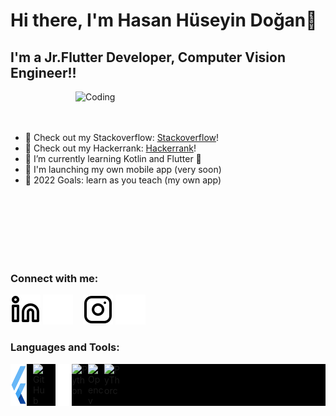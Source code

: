 # Hi there, I'm Hasan Hüseyin Doğan👋 


## I'm a Jr.Flutter Developer, Computer Vision Engineer!!
<img align="right" alt="Coding" width="400" src="https://i.pinimg.com/originals/d2/64/44/d26444622b5e8c4a4700d16803a7b992.gif">

<br /><br /><br />
- 🔭 Check out my Stackoverflow: [Stackoverflow]!
- 🔭 Check out my Hackerrank: [Hackerrank]!
- 🌱 I’m currently learning Kotlin and Flutter 🤣
- 👯 I'm launching my own mobile app (very soon)
- 🥅 2022 Goals: learn as you teach (my own app)

<br /><br /><br /><br /><br /><br />


### Connect with me:


[![website](./img/linkedin-light.svg)](https://www.linkedin.com/in/hasan-h%C3%BCseyin-do%C4%9Fan-861048187/#gh-light-mode-only)
[![website](./img/linkedin-dark.svg)](https://www.linkedin.com/in/hasan-h%C3%BCseyin-do%C4%9Fan-861048187/#gh-dark-mode-only)
&nbsp;&nbsp;
[![website](./img/instagram-light.svg)](https://www.instagram.com/dogan_hh/#gh-light-mode-only)
[![website](./img/instagram-dark.svg)](https://www.instagram.com/dogan_hh/#gh-dark-mode-only)

### Languages and Tools:

<div style="display:flex; background-color: rgb(0, 0, 0);">
    <img alt="Flutter" width="26px" src="https://raw.githubusercontent.com/dnfield/flutter_svg/7d374d7107561cbd906d7c0ca26fef02cc01e7c8/example/assets/flutter_logo.svg?sanitize=true" style="padding-right:10px; margin-rıght:8px;" />
    <img alt="GitHub" width="26px" src="https://user-images.githubusercontent.com/3369400/139447912-e0f43f33-6d9f-45f8-be46-2df5bbc91289.png" style="padding-right:10px; margin-rıght:8px;" />
    <img alt="Terminal" width="26px" src="./img/terminal-dark.svg" />
    <img alt="Python" width="26px" src="https://upload.wikimedia.org/wikipedia/commons/thumb/0/0a/Python.svg/768px-Python.svg.png" />
    <img alt="Opencv" width="26px" src="https://upload.wikimedia.org/wikipedia/commons/thumb/3/32/OpenCV_Logo_with_text_svg_version.svg/800px-OpenCV_Logo_with_text_svg_version.svg.png" />
    <img alt="PyThorc" width="26px" src="https://cdn.analyticsvidhya.com/wp-content/uploads/2019/01/pytorch-logo.png" />
</div>
<br />
<br />

[website]: https://codeSTACKr.com
[Stackoverflow]: https://stackoverflow.com/users/14537788/han-007
[Hackerrank]: https://www.hackerrank.com/zx_mopafk
[twitter]: https://twitter.com/codeSTACKr
[youtube]: https://youtube.com/codeSTACKr
[instagram]: https://instagram.com/codeSTACKr
[linkedin]: https://linkedin.com/in/codeSTACKr
[webdevplaylist]: https://www.youtube.com/playlist?list=PLkwxH9e_vrAJ0WbEsFA9W3I1W-g_BTsbt
[jsplaylist]: https://www.youtube.com/playlist?list=PLkwxH9e_vrALRJKu7wfXby3MKeflhTu6B
[cssplaylist]: https://www.youtube.com/playlist?list=PLkwxH9e_vrALSdvZuEh6gqQdmDoDIoqz4
[reactplaylist]: https://www.youtube.com/playlist?list=PLkwxH9e_vrAK4TdffpxKY3QGyHCpxFcQ0